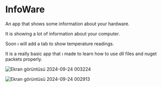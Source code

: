 # InfoWare
An app that shows some information about your hardware.

It is showing a lot of information about your computer.


Soon ı will add a tab to show temperature readings.

It is a really basic app that ı made to learn how to use dll files and nuget packets properly.


![Ekran görüntüsü 2024-09-24 003224](https://github.com/user-attachments/assets/67cbee1a-8e72-4f40-8bac-97dc420be48a)





![Ekran görüntüsü 2024-09-24 002913](https://github.com/user-attachments/assets/20727748-f11f-4f55-802d-d10b6e182181)

